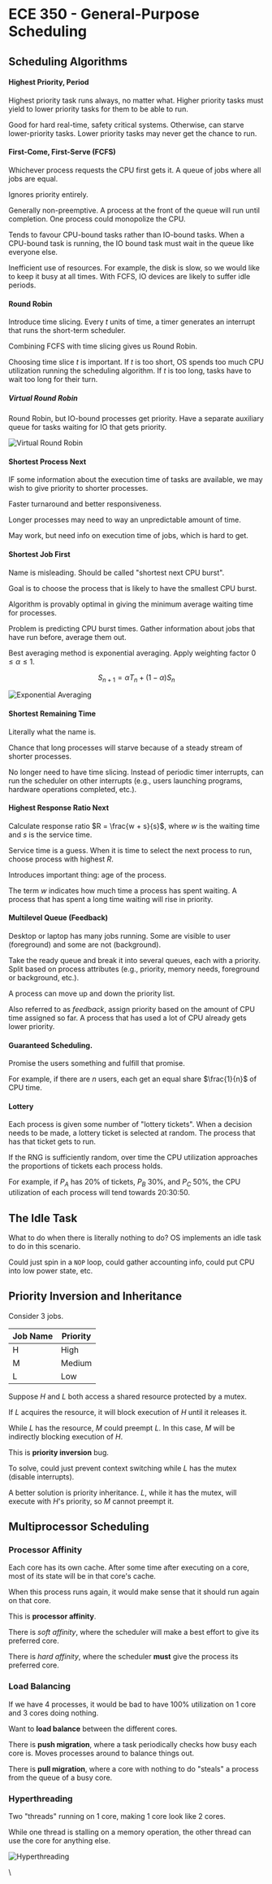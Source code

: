 # ECE 350 - General-Purpose Scheduling

## Scheduling Algorithms

#### Highest Priority, Period
Highest priority task runs always, no matter what. Higher priority tasks must yield to lower priority tasks for them to be able to run.

Good for hard real-time, safety critical systems. Otherwise, can starve lower-priority tasks. Lower priority tasks may never get the chance to run.


#### First-Come, First-Serve (FCFS)
Whichever process requests the CPU first gets it. A queue of jobs where all jobs are equal.

Ignores priority entirely.

Generally non-preemptive. A process at the front of the queue will run until completion. One process could monopolize the CPU.

Tends to favour CPU-bound tasks rather than IO-bound tasks. When a CPU-bound task is running, the IO bound task must wait in the queue like everyone else.

Inefficient use of resources. For example, the disk is slow, so we would like to keep it busy at all times. With FCFS, IO devices are likely to suffer idle periods.


#### Round Robin
Introduce time slicing. Every $t$ units of time, a timer generates an interrupt that runs the short-term scheduler.

Combining FCFS with time slicing gives us Round Robin.

Choosing time slice $t$ is important. If $t$ is too short, OS spends too much CPU utilization running the scheduling algorithm. If $t$ is too long, tasks have to wait too long for their turn.

##### Virtual Round Robin
Round Robin, but IO-bound processes get priority. Have a separate auxiliary queue for tasks waiting for IO that gets priority.

![Virtual Round Robin](./images/virtual_round_robin.png)

#### Shortest Process Next
IF some information about the execution time of tasks are available, we may wish to give priority to shorter processes.

Faster turnaround and better responsiveness.

Longer processes may need to way an unpredictable amount of time.

May work, but need info on execution time of jobs, which is hard to get.

#### Shortest Job First
Name is misleading. Should be called "shortest next CPU burst".

Goal is to choose the process that is likely to have the smallest CPU burst.

Algorithm is provably optimal in giving the minimum average waiting time for processes.

Problem is predicting CPU burst times. Gather information about jobs that have run before, average them out.

Best averaging method is exponential averaging. Apply weighting factor $0 \le \alpha \le 1$.

$$
S_{n+1} = \alpha T_n + (1 - \alpha)S_n
$$


![Exponential Averaging](./images/expontial_averaging.png)

#### Shortest Remaining Time
Literally what the name is.

Chance that long processes will starve because of a steady stream of shorter processes.

No longer need to have time slicing. Instead of periodic timer interrupts, can run the scheduler on other interrupts (e.g., users launching programs, hardware operations completed, etc.).

#### Highest Response Ratio Next
Calculate response ratio $R = \frac{w + s}{s}$, where $w$ is the waiting time and $s$ is the service time.

Service time is a guess. When it is time to select the next process to run, choose process with highest $R$.

Introduces important thing: age of the process.

The term $w$ indicates how much time a process has spent waiting. A process that has spent a long time waiting will rise in priority.

#### Multilevel Queue (Feedback)
Desktop or laptop has many jobs running. Some are visible to user (foreground) and some are not (background).

Take the ready queue and break it into several queues, each with a priority. Split based on process attributes (e.g., priority, memory needs, foreground or background, etc.).

A process can move up and down the priority list.

Also referred to as *feedback*, assign priority based on the amount of CPU time assigned so far. A process that has used a lot of CPU already gets lower priority.

#### Guaranteed Scheduling.
Promise the users something and fulfill that promise.

For example, if there are $n$ users, each get an equal share $\frac{1}{n}$ of CPU time.

#### Lottery
Each process is given some number of "lottery tickets". When a decision needs to be made, a lottery ticket is selected at random. The process that has that ticket gets to run.

If the RNG is sufficiently random, over time the CPU utilization approaches the proportions of tickets each process holds.

For example, if $P_A$ has 20% of tickets, $P_B$ 30%, and $P_C$ 50%, the CPU utilization of each process will tend towards 20:30:50.

## The Idle Task
What to do when there is literally nothing to do? OS implements an idle task to do in this scenario.

Could just spin in a `NOP` loop, could gather accounting info, could put CPU into low power state, etc.

## Priority Inversion and Inheritance

Consider 3 jobs.

| Job Name | Priority |
| -------- | -------- |
| H        | High     |
| M        | Medium   |
| L        | Low      |


Suppose $H$ and $L$ both access a shared resource protected by a mutex.

If $L$ acquires the resource, it will block execution of $H$ until it releases it.

While $L$ has the resource, $M$ could preempt $L$. In this case, $M$ will be indirectly blocking execution of $H$.

This is **priority inversion** bug.

To solve, could just prevent context switching while $L$ has the mutex (disable interrupts).

A better solution is priority inheritance. $L$, while it has the mutex, will execute with $H$'s priority, so $M$ cannot preempt it.


## Multiprocessor Scheduling

### Processor Affinity
Each core has its own cache. After some time after executing on a core, most of its state will be in that core's cache.

When this process runs again, it would make sense that it should run again on that core.

This is **processor affinity**.

There is *soft affinity*, where the scheduler will make a best effort to give its preferred core.

There is *hard affinity*, where the scheduler **must** give the process its preferred core.

### Load Balancing
If we have 4 processes, it would be bad to have 100% utilization on 1 core and 3 cores doing nothing.

Want to **load balance** between the different cores.

There is **push migration**, where a task periodically checks how busy each core is. Moves processes around to balance things out.

There is **pull migration**, where a core with nothing to do "steals" a process from the queue of a busy core.

### Hyperthreading
Two "threads" running on 1 core, making 1 core look like 2 cores.

While one thread is stalling on a memory operation, the other thread can use the core for anything else.

![Hyperthreading](./images/hyperthreading.png)

\
